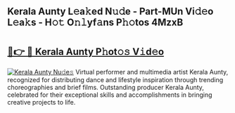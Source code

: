 ## Kerala Aunty L𝚎a𝚔ed N𝚞𝚍e - Part-MUn Vi𝚍𝚎o L𝚎a𝚔s - H𝚘𝚝 O𝚗𝚕yf𝚊ns P𝚑𝚘tos 4MzxB

# <h2><a href="http://kf6ga9.oniu.top/?m=Kerala+Aunty">🔗👉 🔴 Kerala Aunty P𝚑ot𝚘𝚜 V𝚒d𝚎o</a></h2>

[![Kerala Aunty Nu𝚍e𝚜](https://i.imgur.com/0qMVB7G.gif)](http://kf6ga9.oniu.top/?m=Kerala+Aunty)
Virtual performer and multimedia artist Kerala Aunty, recognized for distributing dance and lifestyle inspiration through trending choreographies and brief films. Outstanding producer Kerala Aunty, celebrated for their exceptional skills and accomplishments in bringing creative projects to life.  
